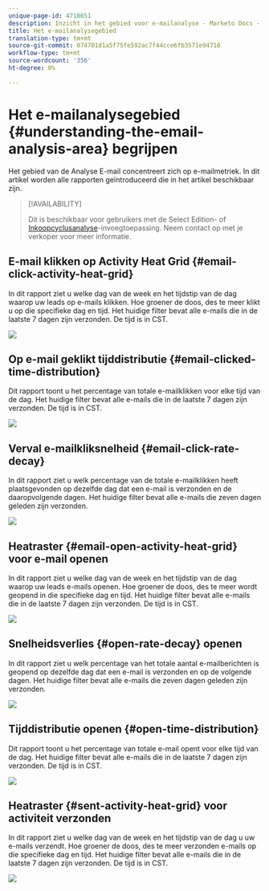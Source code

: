 ```yaml
---
unique-page-id: 4718651
description: Inzicht in het gebied voor e-mailanalyse - Marketo Docs - Productdocumentatie
title: Het e-mailanalysegebied
translation-type: tm+mt
source-git-commit: 074701d1a5f75fe592ac7f44cce6fb3571e94710
workflow-type: tm+mt
source-wordcount: '356'
ht-degree: 0%

---
```



# Het e-mailanalysegebied {#understanding-the-email-analysis-area} begrijpen

Het gebied van de Analyse E-mail concentreert zich op e-mailmetriek. In dit artikel worden alle rapporten geïntroduceerd die in het artikel beschikbaar zijn.

>[!AVAILABILITY]
>
>
>Dit is beschikbaar voor gebruikers met de Select Edition- of [Inkoopcyclusanalyse](http://www.marketo.com/global-enterprise/marketo-revenue-cycle-analytics/)-invoegtoepassing. Neem contact op met je verkoper voor meer informatie.

## E-mail klikken op Activity Heat Grid {#email-click-activity-heat-grid}

In dit rapport ziet u welke dag van de week en het tijdstip van de dag waarop uw leads op e-mails klikken. Hoe groener de doos, des te meer klikt u op die specifieke dag en tijd. Het huidige filter bevat alle e-mails die in de laatste 7 dagen zijn verzonden. De tijd is in CST.

![](assets/image2015-5-6-17-3a17-3a34.png)

## Op e-mail geklikt tijddistributie {#email-clicked-time-distribution}

Dit rapport toont u het percentage van totale e-mailklikken voor elke tijd van de dag. Het huidige filter bevat alle e-mails die in de laatste 7 dagen zijn verzonden. De tijd is in CST.

![](assets/image2015-5-6-17-3a20-3a55.png)

## Verval e-mailkliksnelheid {#email-click-rate-decay}

In dit rapport ziet u welk percentage van de totale e-mailklikken heeft plaatsgevonden op dezelfde dag dat een e-mail is verzonden en de daaropvolgende dagen. Het huidige filter bevat alle e-mails die zeven dagen geleden zijn verzonden.

![](assets/image2015-5-6-17-3a26-3a50.png)

## Heatraster {#email-open-activity-heat-grid} voor e-mail openen

In dit rapport ziet u welke dag van de week en het tijdstip van de dag waarop uw leads e-mails openen. Hoe groener de doos, des te meer wordt geopend in die specifieke dag en tijd. Het huidige filter bevat alle e-mails die in de laatste 7 dagen zijn verzonden. De tijd is in CST.

![](assets/image2015-5-6-17-3a30-3a35.png)

## Snelheidsverlies {#open-rate-decay} openen

In dit rapport ziet u welk percentage van het totale aantal e-mailberichten is geopend op dezelfde dag dat een e-mail is verzonden en op de volgende dagen. Het huidige filter bevat alle e-mails die zeven dagen geleden zijn verzonden.

![](assets/image2015-5-6-17-3a37-3a25.png)

## Tijddistributie openen {#open-time-distribution}

Dit rapport toont u het percentage van totale e-mail opent voor elke tijd van de dag. Het huidige filter bevat alle e-mails die in de laatste 7 dagen zijn verzonden. De tijd is in CST.

![](assets/image2015-5-6-17-3a39-3a15.png)

## Heatraster {#sent-activity-heat-grid} voor activiteit verzonden

In dit rapport ziet u welke dag van de week en het tijdstip van de dag u uw e-mails verzendt. Hoe groener de doos, des te meer verzonden e-mails op die specifieke dag en tijd. Het huidige filter bevat alle e-mails die in de laatste 7 dagen zijn verzonden. De tijd is in CST.

![](assets/seven.png)

